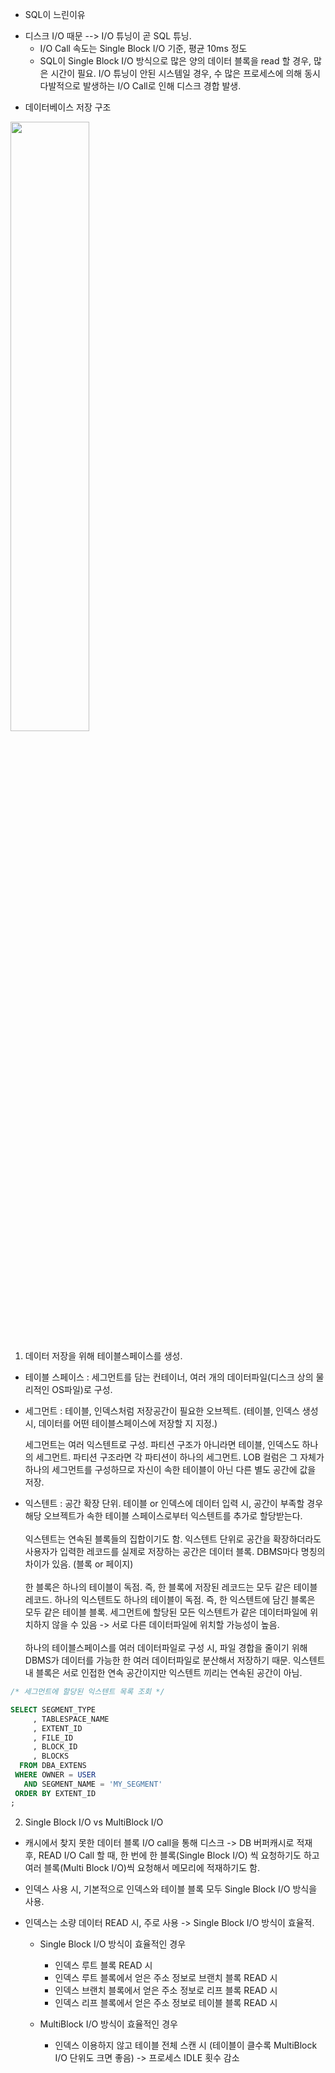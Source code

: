 * SQL이 느린이유
- 디스크 I/O 때문 --> I/O 튜닝이 곧 SQL 튜닝.
    - I/O Call 속도는 Single Block I/O 기준, 평균 10ms 정도
    - SQL이 Single Block I/O 방식으로 많은 양의 데이터 블록을 read 할 경우, 많은 시간이 필요.
      I/O 튜닝이 안된 시스템일 경우, 수 많은 프로세스에 의해 동시다발적으로 발생하는 I/O Call로 인해
      디스크 경합 발생.
      

* 데이터베이스 저장 구조
<img src="https://github.com/Jung9928/SQL-TUNING/assets/45419456/0571da4c-8928-4d4b-b88f-0e3053ecdddc" width="50%" height="50%" />


1) 데이터 저장을 위해 테이블스페이스를 생성.
  - 테이블 스페이스 : 세그먼트를 담는 컨테이너, 여러 개의 데이터파일(디스크 상의 물리적인 OS파일)로 구성.
  - 세그먼트 : 테이블, 인덱스처럼 저장공간이 필요한 오브젝트. 
    (테이블, 인덱스 생성 시, 데이터를 어떤 테이블스페이스에 저장할 지 지정.)

    세그먼트는 여러 익스텐트로 구성. 파티션 구조가 아니라면 테이블, 인덱스도 하나의 세그먼트.
    파티션 구조라면 각 파티션이 하나의 세그먼트. 
    LOB 컬럼은 그 자체가 하나의 세그먼트를 구성하므로 자신이 속한 테이블이 아닌 다른 별도 공간에 값을 저장.
    
  - 익스텐트 : 공간 확장 단위. 테이블 or 인덱스에 데이터 입력 시, 공간이 부족할 경우 해당 오브젝트가 속한 테이블 스페이스로부터 
               익스텐트를 추가로 할당받는다.<br/><br/> 
               익스텐트는 연속된 블록들의 집합이기도 함.
               익스텐트 단위로 공간을 확장하더라도 사용자가 입력한 레코드를 실제로 저장하는 공간은 데이터 블록.
               DBMS마다 명칭의 차이가 있음. (블록 or 페이지)<br/><br/>
               한 블록은 하나의 테이블이 독점. 즉, 한 블록에 저장된 레코드는 모두 같은 테이블 레코드.
               하나의 익스텐트도 하나의 테이블이 독점. 즉, 한 익스텐트에 담긴 블록은 모두 같은 테이블 블록.
               세그먼트에 할당된 모든 익스텐트가 같은 데이터파일에 위치하지 않을 수 있음 -> 서로 다른 데이터파일에 위치할 가능성이 높음.<br/><br/>
               하나의 테이블스페이스를 여러 데이터파일로 구성 시, 파일 경합을 줄이기 위해 DBMS가 데이터를 가능한 한 여러 데이터파일로 분산해서
               저장하기 때문.
               익스텐트 내 블록은 서로 인접한 연속 공간이지만 익스텐트 끼리는 연속된 공간이 아님.
```SQL
/* 세그먼트에 할당된 익스텐트 목록 조회 */

SELECT SEGMENT_TYPE
     , TABLESPACE_NAME
     , EXTENT_ID
     , FILE_ID
     , BLOCK_ID
     , BLOCKS
  FROM DBA_EXTENS
 WHERE OWNER = USER
   AND SEGMENT_NAME = 'MY_SEGMENT'
 ORDER BY EXTENT_ID
;
```

2) Single Block I/O vs MultiBlock I/O
- 캐시에서 찾지 못한 데이터 블록 I/O call을 통해 디스크 -> DB 버퍼캐시로 적재 후, READ
  I/O Call 할 때, 한 번에 한 블록(Single Block I/O) 씩 요청하기도 하고 여러 블록(Multi Block I/O)씩 요청해서 메모리에 적재하기도 함.

- 인덱스 사용 시, 기본적으로 인덱스와 테이블 블록 모두 Single Block I/O 방식을 사용.
- 인덱스는 소량 데이터 READ 시, 주로 사용 -> Single Block I/O 방식이 효율적.
  * Single Block I/O 방식이 효율적인 경우
    - 인덱스 루트 블록 READ 시
    - 인덱스 루트 블록에서 얻은 주소 정보로 브랜치 블록 READ 시
    - 인덱스 브랜치 블록에서 얻은 주소 정보로 리프 블록 READ 시
    - 인덱스 리프 블록에서 얻은 주소 정보로 테이블 블록 READ 시

  * MultiBlock I/O 방식이 효율적인 경우
    - 인덱스 이용하지 않고 테이블 전체 스캔 시 (테이블이 클수록 MultiBlock I/O 단위도 크면 좋음) -> 프로세스 IDLE 횟수 감소
      

